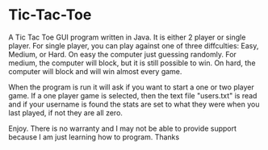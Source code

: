 Tic-Tac-Toe
===========

A Tic Tac Toe GUI program written in Java. It is either 2 player or single player. For single player, you can play against one of three diffculties: Easy, Medium, or Hard. On easy the computer just guessing randomly. For medium, the computer will block, but it is still possible to win. On hard, the computer will block and will win almost every game. 

When the program is run it will ask if you want to start a one or two player game. If a one player game is selected, then the text file "users.txt" is read and if your username is found the stats are set to what they were when you last played, if not they are all zero.

Enjoy.
There is no warranty and I may not be able to provide support because I am just learning how to program. 
Thanks
